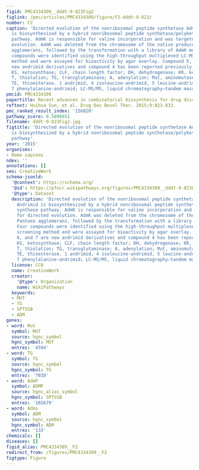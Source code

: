 ```yaml
---
figid: PMC4334309__dddt-9-823Fig2
figlink: /pmc/articles/PMC4334309/figure/f2-dddt-9-823/
number: F2
caption: 'Directed evolution of the nonribosomal peptide synthetase AdmK.Notes: Andrimid
  is biosynthesized by a hybrid nonribosomal peptide synthetase/polyketide synthase
  pathway. AdmK is responsible for valine incorporation and was targeted for directed
  evolution. AdmK was deleted from the chromosome of the native producer, Pantoea
  agglomerans, followed by the transformation with a library of AdmK mutants. Four
  compounds were identified using the high-throughput multiplexed LC-MS/MS screening
  method and were assayed for bioactivity by agar overlay. Compound 5, 6, and 7 are
  new andrimid derivatives and compound 4 has been reported previously.Abbreviations:
  KS, ketosynthase; CLF, chain length factor; DH, dehydrogenase; KR, ketoreductase;
  T, thiolation; TG, transglutaminase; A, adenylation; Mut, aminomutase; C, condensation;
  TE, thioesterase. 1 andrimid, 4 isoleucine-andrimid, 5 leucine-andrimid, 6 alanine-andrimid,
  7 phenylalanine-andrimid; LC-MS/MS, liquid chromatography–tandem mass spectrometry.'
pmcid: PMC4334309
papertitle: Recent advances in combinatorial biosynthesis for drug discovery.
reftext: Huihua Sun, et al. Drug Des Devel Ther. 2015;9:823-833.
pmc_ranked_result_index: '156820'
pathway_score: 0.5896651
filename: dddt-9-823Fig2.jpg
figtitle: 'Directed evolution of the nonribosomal peptide synthetase AdmK.Notes: Andrimid
  is biosynthesized by a hybrid nonribosomal peptide synthetase/polyketide synthase
  pathway'
year: '2015'
organisms:
- Homo sapiens
ndex: ''
annotations: []
seo: CreativeWork
schema-jsonld:
  '@context': https://schema.org/
  '@id': https://pfocr.wikipathways.org/figures/PMC4334309__dddt-9-823Fig2.html
  '@type': Dataset
  description: 'Directed evolution of the nonribosomal peptide synthetase AdmK.Notes:
    Andrimid is biosynthesized by a hybrid nonribosomal peptide synthetase/polyketide
    synthase pathway. AdmK is responsible for valine incorporation and was targeted
    for directed evolution. AdmK was deleted from the chromosome of the native producer,
    Pantoea agglomerans, followed by the transformation with a library of AdmK mutants.
    Four compounds were identified using the high-throughput multiplexed LC-MS/MS
    screening method and were assayed for bioactivity by agar overlay. Compound 5,
    6, and 7 are new andrimid derivatives and compound 4 has been reported previously.Abbreviations:
    KS, ketosynthase; CLF, chain length factor; DH, dehydrogenase; KR, ketoreductase;
    T, thiolation; TG, transglutaminase; A, adenylation; Mut, aminomutase; C, condensation;
    TE, thioesterase. 1 andrimid, 4 isoleucine-andrimid, 5 leucine-andrimid, 6 alanine-andrimid,
    7 phenylalanine-andrimid; LC-MS/MS, liquid chromatography–tandem mass spectrometry.'
  license: CC0
  name: CreativeWork
  creator:
    '@type': Organization
    name: WikiPathways
  keywords:
  - MUT
  - TG
  - SPTSSB
  - ADM
genes:
- word: Mut
  symbol: MUT
  source: hgnc_symbol
  hgnc_symbol: MUT
  entrez: '4594'
- word: TG
  symbol: TG
  source: hgnc_symbol
  hgnc_symbol: TG
  entrez: '7038'
- word: AdmP
  symbol: ADMP
  source: hgnc_alias_symbol
  hgnc_symbol: SPTSSB
  entrez: '165679'
- word: Adms
  symbol: ADM
  source: hgnc_symbol
  hgnc_symbol: ADM
  entrez: '133'
chemicals: []
diseases: []
figid_alias: PMC4334309__F2
redirect_from: /figures/PMC4334309__F2
figtype: Figure
---
```

